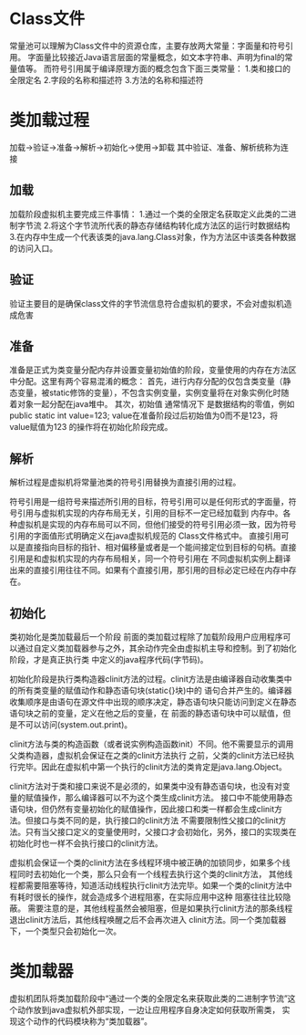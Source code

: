 # Class文件
常量池可以理解为Class文件中的资源仓库，主要存放两大常量：字面量和符号引用。
字面量比较接近Java语言层面的常量概念，如文本字符串、声明为final的常量值等。
而符号引用属于编译原理方面的概念包含下面三类常量：
1.类和接口的全限定名
2.字段的名称和描述符
3.方法的名称和描述符


# 类加载过程
加载->验证->准备->解析->初始化->使用->卸载   其中验证、准备、解析统称为连接
## 加载
加载阶段虚拟机主要完成三件事情：
1.通过一个类的全限定名获取定义此类的二进制字节流
2.将这个字节流所代表的静态存储结构转化成方法区的运行时数据结构
3.在内存中生成一个代表该类的java.lang.Class对象，作为方法区中该类各种数据的访问入口。
## 验证
验证主要目的是确保class文件的字节流信息符合虚拟机的要求，不会对虚拟机造成危害
## 准备
准备是正式为类变量分配内存并设置变量初始值的阶段，变量使用的内存在方法区中分配。这里有两个容易混淆的概念：
首先，进行内存分配的仅包含类变量（静态变量，被static修饰的变量），不包含实例变量，实例变量将在对象实例化时随着对象一起分配在java堆中。
其次，初始值 通常情况下 是数据结构的零值，例如 public static int value=123; value在准备阶段过后初始值为0而不是123，将value赋值为123
的操作将在初始化阶段完成。
## 解析
解析过程是虚拟机将常量池类的符号引用替换为直接引用的过程。

符号引用是一组符号来描述所引用的目标，符号引用可以是任何形式的字面量，符号引用与虚拟机实现的内存布局无关，引用的目标不一定已经加载到
内存中。各种虚拟机是实现的内存布局可以不同，但他们接受的符号引用必须一致，因为符号引用的字面值形式明确定义在java虚拟机规范的
Class文件格式中。
直接引用可以是直接指向目标的指针、相对偏移量或者是一个能间接定位到目标的句柄。直接引用是和虚拟机实现的内存布局相关，同一个符号引用在
不同虚拟机实例上翻译出来的直接引用往往不同。如果有个直接引用，那引用的目标必定已经在内存中存在。
## 初始化
类初始化是类加载最后一个阶段
前面的类加载过程除了加载阶段用户应用程序可以通过自定义类加载器参与之外，其余动作完全由虚拟机主导和控制。到了初始化阶段，才是真正执行类
中定义的java程序代码(字节码)。

初始化阶段是执行类构造器clinit方法的过程。clinit方法是由编译器自动收集类中的所有类变量的赋值动作和静态语句块(static{}块)中的
语句合并产生的。编译器收集顺序是由语句在源文件中出现的顺序决定，静态语句块只能访问到定义在静态语句块之前的变量，定义在他之后的变量，在
前面的静态语句块中可以赋值，但是不可以访问(system.out.print)。

clinit方法与类的构造函数（或者说实例构造函数init）不同。他不需要显示的调用父类构造器，虚拟机会保证在之类的clinit方法执行
之前，父类的clinit方法已经执行完毕。因此在虚拟机中第一个执行的clinit方法的类肯定是java.lang.Object。

clinit方法对于类和接口来说不是必须的，如果类中没有静态语句块，也没有对变量的赋值操作，那么编译器可以不为这个类生成clinit方法。
接口中不能使用静态语句块，但仍然有变量初始化的赋值操作，因此接口和类一样都会生成clinit方法。但接口与类不同的是，执行接口的clinit方法
不需要限制性父接口的clinit方法。只有当父接口定义的变量使用时，父接口才会初始化，另外，接口的实现类在初始化时也一样不会执行接口的clinit方法。
  
虚拟机会保证一个类的clinit方法在多线程环境中被正确的加锁同步，如果多个线程同时去初始化一个类，那么只会有一个线程去执行这个类的clinit方法，
其他线程都需要阻塞等待，知道活动线程执行clinit方法完毕。如果一个类的clinit方法中有耗时很长的操作，就会造成多个进程阻塞，在实际应用中这种
阻塞往往比较隐蔽。   需要注意的是，其他线程虽然会被阻塞，但是如果执行clinit方法的那条线程退出clinit方法后，其他线程唤醒之后不会再次进入
clinit方法。同一个类加载器下，一个类型只会初始化一次。

# 类加载器
虚拟机团队将类加载阶段中“通过一个类的全限定名来获取此类的二进制字节流”这个动作放到java虚拟机外部实现，一边让应用程序自身决定如何获取所需类，
实现这个动作的代码模块称为“类加载器”。

